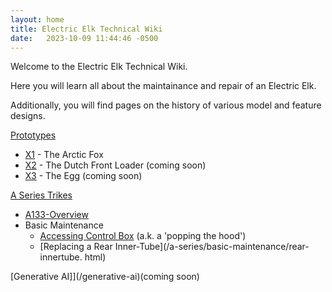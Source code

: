 ```yaml
---
layout: home
title: Electric Elk Technical Wiki
date:   2023-10-09 11:44:46 -0500
---
```


Welcome to the Electric Elk Technical Wiki. 

Here you will learn all about the maintainance and repair of an Electric Elk.

Additionally, you will find pages on the history of various model and feature designs.

[Prototypes](/prototypes)
* [X1](/prototypes/x1.html) - The Arctic Fox
* [X2](/prototypes/x2.html) - The Dutch Front Loader (coming soon)
* [X3](/prototypes/x3.html) - The Egg (coming soon)

[A Series Trikes](/a-series)
* [A133-Overview](/a-series/a133.html)
* Basic Maintenance
  * [Accessing Control Box](/a-series/basic-maintenance/control-box.html) (a.k.
    a 'popping 
  the hood')
  * [Replacing a Rear Inner-Tube](/a-series/basic-maintenance/rear-innertube.
    html)
   


[Generative AI]](/generative-ai)(coming soon)
